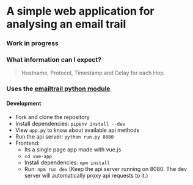 # A simple web application for analysing an email trail

### Work in progress

### What information can I expect?
> Hostname, Protocol, Timestamp and Delay for each Hop.

### Uses the [emailtrail python module](https://github.com/akshayKMR/emailtrail)


#### Development

- Fork and clone the repository
- Install dependencies: `pipenv install --dev`
- View `app.py` to know about available api methods
- Run the api server: `python run.py 8080`
- Frontend:
  - Its a single page app made with vue.js
  - `cd vue-app`
  - Install dependencies: `npm install`
  - Run: `npm run dev` (Keep the api server running on 8080. The dev server will automatically proxy api requests to it.)